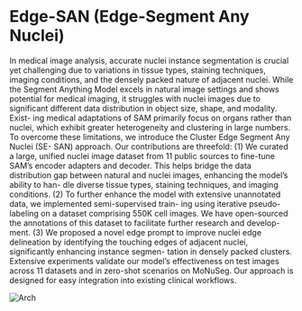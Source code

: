 # Edge-SAN (Edge-Segment Any Nuclei)

In medical image analysis, accurate nuclei instance segmentation is crucial yet challenging due to variations in tissue types, staining techniques, imaging conditions, and the densely packed nature of adjacent nuclei. While the Segment Anything Model excels in natural image settings and shows potential for medical imaging, it struggles with nuclei images due to significant different data distribution in object size, shape, and modality. Exist- ing medical adaptations of SAM primarily focus on organs rather than nuclei, which exhibit greater heterogeneity and clustering in large numbers. To overcome these limitations, we introduce the Cluster Edge Segment Any Nuclei (SE- SAN) approach. Our contributions are threefold: (1) We curated a large, unified nuclei image dataset from 11 public sources to fine-tune SAM’s encoder adapters and decoder. This helps bridge the data distribution gap between natural and nuclei images, enhancing the model’s ability to han- dle diverse tissue types, staining techniques, and imaging conditions. (2) To further enhance the model with extensive unannotated data, we implemented semi-supervised train- ing using iterative pseudo-labeling on a dataset comprising 550K cell images. We have open-sourced the annotations of this dataset to facilitate further research and develop- ment. (3) We proposed a novel edge prompt to improve nuclei edge delineation by identifying the touching edges of adjacent nuclei, significantly enhancing instance segmen- tation in densely packed clusters. Extensive experiments validate our model’s effectiveness on test images across 11 datasets and in zero-shot scenarios on MoNuSeg. Our approach is designed for easy integration into existing clinical workflows. 



![Arch](https://github.com/deep-geo/NucleiSAM/assets/112611011/117bb67a-f1ab-4f0b-88cf-6a36126e9041)
